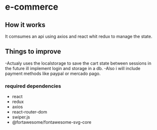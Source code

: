 # e-commerce

## How it works 
It comsumes an api using axios and react whit redux to manage the state.

## Things to improve
-Actualy uses the localstorage to save the cart state between sessions
in the future ill implement login and storage in a db.
-Also i will include payment methods like paypal or mercado pago.

### required dependencies
- react
- redux
- axios
- react-router-dom
- swiper.js
- @fortawesome/fontawesome-svg-core
